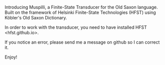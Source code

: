 Introducing Muspilli, a Finite-State Transducer for the Old Saxon language.
Built on the framework of Helsinki Finite-State Technologies (HFST) using
Köbler's Old Saxon Dictionary.

In order to work with the transducer, you need to have installed HFST <hfst.github.io>. 

If you notice an error, please send me a message on github so I can correct it.

Enjoy!
